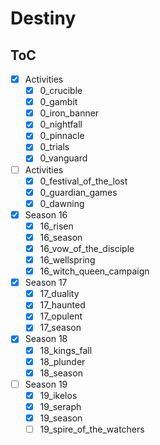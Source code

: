 # Destiny

## ToC

- [x] Activities
    - [x] 0_crucible
    - [x] 0_gambit
    - [x] 0_iron_banner
    - [x] 0_nightfall
    - [x] 0_pinnacle
    - [x] 0_trials
    - [x] 0_vanguard
- [ ] Activities
    - [x] 0_festival_of_the_lost
    - [x] 0_guardian_games
    - [x] 0_dawning
- [x] Season 16
    - [x] 16_risen
    - [x] 16_season
    - [x] 16_vow_of_the_disciple
    - [x] 16_wellspring
    - [x] 16_witch_queen_campaign
- [x] Season 17
    - [x] 17_duality
    - [x] 17_haunted
    - [x] 17_opulent
    - [x] 17_season
- [x] Season 18
    - [x] 18_kings_fall
    - [x] 18_plunder
    - [x] 18_season
- [ ] Season 19
    - [x] 19_ikelos
    - [x] 19_seraph
    - [x] 19_season
    - [ ] 19_spire_of_the_watchers